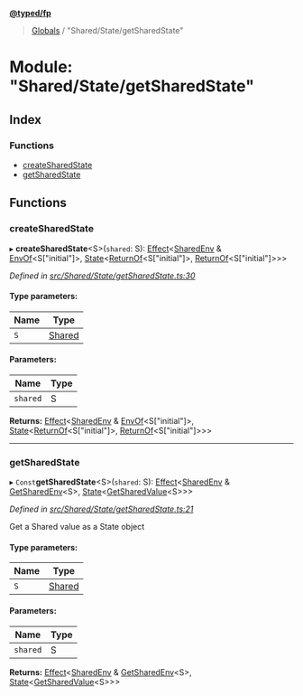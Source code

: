 **[@typed/fp](../README.md)**

> [Globals](../globals.md) / "Shared/State/getSharedState"

# Module: "Shared/State/getSharedState"

## Index

### Functions

* [createSharedState](_shared_state_getsharedstate_.md#createsharedstate)
* [getSharedState](_shared_state_getsharedstate_.md#getsharedstate)

## Functions

### createSharedState

▸ **createSharedState**\<S>(`shared`: S): [Effect](_effect_effect_.effect.md)\<[SharedEnv](../interfaces/_shared_core_services_sharedenv_.sharedenv.md) & [EnvOf](_effect_effect_.md#envof)\<S["initial"]>, [State](_shared_state_state_.md#state)\<[ReturnOf](_effect_effect_.md#returnof)\<S["initial"]>, [ReturnOf](_effect_effect_.md#returnof)\<S["initial"]>>>

*Defined in [src/Shared/State/getSharedState.ts:30](https://github.com/TylorS/typed-fp/blob/559f273/src/Shared/State/getSharedState.ts#L30)*

#### Type parameters:

Name | Type |
------ | ------ |
`S` | [Shared](_shared_core_model_shared_.shared.md) |

#### Parameters:

Name | Type |
------ | ------ |
`shared` | S |

**Returns:** [Effect](_effect_effect_.effect.md)\<[SharedEnv](../interfaces/_shared_core_services_sharedenv_.sharedenv.md) & [EnvOf](_effect_effect_.md#envof)\<S["initial"]>, [State](_shared_state_state_.md#state)\<[ReturnOf](_effect_effect_.md#returnof)\<S["initial"]>, [ReturnOf](_effect_effect_.md#returnof)\<S["initial"]>>>

___

### getSharedState

▸ `Const`**getSharedState**\<S>(`shared`: S): [Effect](_effect_effect_.effect.md)\<[SharedEnv](../interfaces/_shared_core_services_sharedenv_.sharedenv.md) & [GetSharedEnv](_shared_core_model_shared_.md#getsharedenv)\<S>, [State](_shared_state_state_.md#state)\<[GetSharedValue](_shared_core_model_shared_.md#getsharedvalue)\<S>>>

*Defined in [src/Shared/State/getSharedState.ts:21](https://github.com/TylorS/typed-fp/blob/559f273/src/Shared/State/getSharedState.ts#L21)*

Get a Shared value as a State object

#### Type parameters:

Name | Type |
------ | ------ |
`S` | [Shared](_shared_core_model_shared_.shared.md) |

#### Parameters:

Name | Type |
------ | ------ |
`shared` | S |

**Returns:** [Effect](_effect_effect_.effect.md)\<[SharedEnv](../interfaces/_shared_core_services_sharedenv_.sharedenv.md) & [GetSharedEnv](_shared_core_model_shared_.md#getsharedenv)\<S>, [State](_shared_state_state_.md#state)\<[GetSharedValue](_shared_core_model_shared_.md#getsharedvalue)\<S>>>

